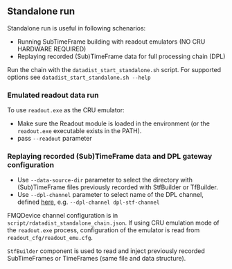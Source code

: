 ## Standalone run

Standalone run is useful in following schenarios:
 - Running SubTimeFrame building with readout emulators (NO CRU HARDWARE REQUIRED)
 - Replaying recorded (Sub)TimeFrame data for full processing chain (DPL)

Run the chain with the `datadist_start_standalone.sh` script.
For supported options see `datadist_start_standalone.sh --help`

### Emulated readout data run

To use `readout.exe` as the CRU emulator:
  - Make sure the Readout module is loaded in the environment (or the `readout.exe` executable exists in the PATH).
  - pass `--readout` parameter

### Replaying recorded (Sub)TimeFrame data and DPL gateway configuration

  - Use `--data-source-dir` parameter to select the directory with (Sub)TimeFrame files previously recorded with StfBuilder or TfBuilder.
  - Use `--dpl-channel` parameter to select name of the DPL channel, defined [here](datadist_standalone_chain.json#L47-L58), e.g. `--dpl-channel dpl-stf-channel`

FMQDevice channel configuration is in `script/rdatadist_standalone_chain.json`.
If using CRU emulation mode of the `readout.exe` process, configuration of the emulator is read from `readout_cfg/readout_emu.cfg`.

`StfBuilder` component is used to read and inject previously recorded SubTimeFrames or TimeFrames (same file and data structure).
